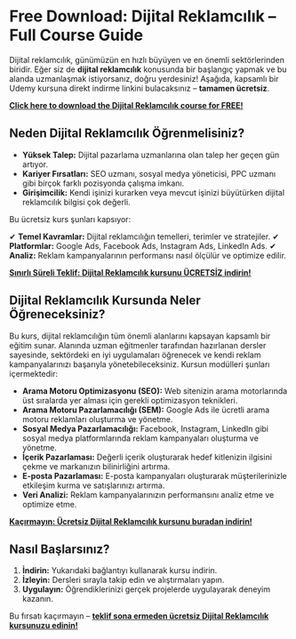 # Free Download: Dijital Reklamcılık – Full Course Guide

Dijital reklamcılık, günümüzün en hızlı büyüyen ve en önemli sektörlerinden biridir. Eğer siz de **dijital reklamcılık** konusunda bir başlangıç yapmak ve bu alanda uzmanlaşmak istiyorsanız, doğru yerdesiniz! Aşağıda, kapsamlı bir Udemy kursuna direkt indirme linkini bulacaksınız – **tamamen ücretsiz**.

[**Click here to download the Dijital Reklamcılık course for FREE!**](https://udemywork.com/dijital-reklamcilik)

## Neden Dijital Reklamcılık Öğrenmelisiniz?

- **Yüksek Talep:** Dijital pazarlama uzmanlarına olan talep her geçen gün artıyor.
- **Kariyer Fırsatları:** SEO uzmanı, sosyal medya yöneticisi, PPC uzmanı gibi birçok farklı pozisyonda çalışma imkanı.
- **Girişimcilik:** Kendi işinizi kurarken veya mevcut işinizi büyütürken dijital reklamcılık bilgisi çok değerli.

Bu ücretsiz kurs şunları kapsıyor:

✔ **Temel Kavramlar:** Dijital reklamcılığın temelleri, terimler ve stratejiler.
✔ **Platformlar:** Google Ads, Facebook Ads, Instagram Ads, LinkedIn Ads.
✔ **Analiz:** Reklam kampanyalarının performansı nasıl ölçülür ve optimize edilir.

[**Sınırlı Süreli Teklif: Dijital Reklamcılık kursunu ÜCRETSİZ indirin!**](https://udemywork.com/dijital-reklamcilik)

## Dijital Reklamcılık Kursunda Neler Öğreneceksiniz?

Bu kurs, dijital reklamcılığın tüm önemli alanlarını kapsayan kapsamlı bir eğitim sunar. Alanında uzman eğitmenler tarafından hazırlanan dersler sayesinde, sektördeki en iyi uygulamaları öğrenecek ve kendi reklam kampanyalarınızı başarıyla yönetebileceksiniz. Kursun modülleri şunları içermektedir:

*   **Arama Motoru Optimizasyonu (SEO):** Web sitenizin arama motorlarında üst sıralarda yer alması için gerekli optimizasyon teknikleri.
*   **Arama Motoru Pazarlamacılığı (SEM):** Google Ads ile ücretli arama motoru reklamları oluşturma ve yönetme.
*   **Sosyal Medya Pazarlamacılığı:** Facebook, Instagram, LinkedIn gibi sosyal medya platformlarında reklam kampanyaları oluşturma ve yönetme.
*   **İçerik Pazarlaması:** Değerli içerik oluşturarak hedef kitlenizin ilgisini çekme ve markanızın bilinirliğini artırma.
*   **E-posta Pazarlaması:** E-posta kampanyaları oluşturarak müşterilerinizle etkileşim kurma ve satışlarınızı artırma.
*   **Veri Analizi:** Reklam kampanyalarınızın performansını analiz etme ve optimize etme.

[**Kaçırmayın: Ücretsiz Dijital Reklamcılık kursunu buradan indirin!**](https://udemywork.com/dijital-reklamcilik)

## Nasıl Başlarsınız?

1. **İndirin:** Yukarıdaki bağlantıyı kullanarak kursu indirin.
2. **İzleyin:** Dersleri sırayla takip edin ve alıştırmaları yapın.
3. **Uygulayın:** Öğrendiklerinizi gerçek projelerde uygulayarak deneyim kazanın.

Bu fırsatı kaçırmayın – **[teklif sona ermeden ücretsiz Dijital Reklamcılık kursunuzu edinin!](https://udemywork.com/dijital-reklamcilik)**
